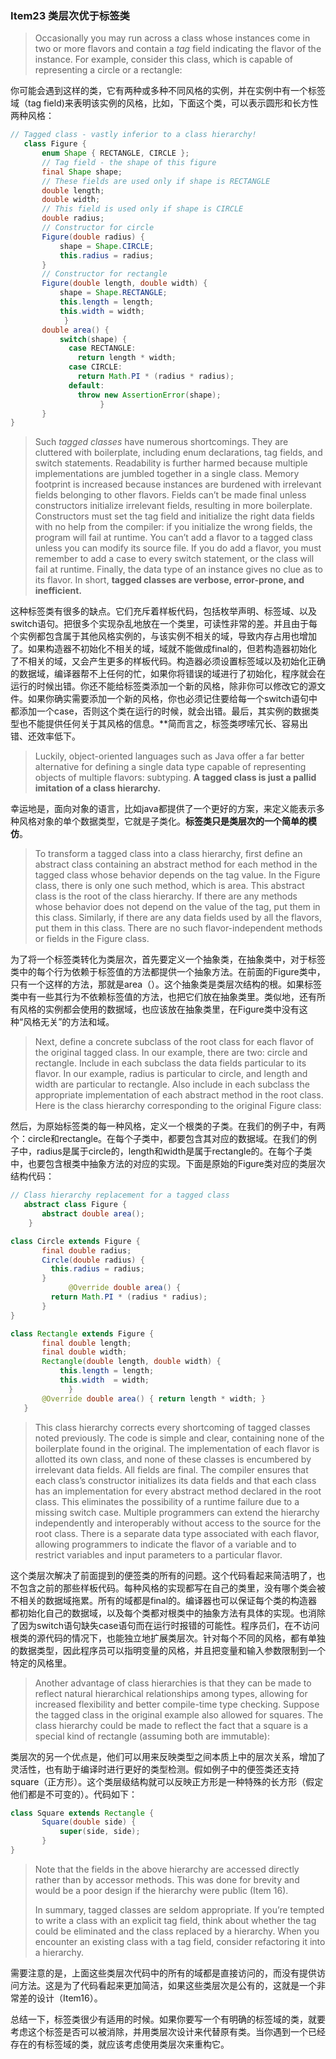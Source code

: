 ### Item23 类层次优于标签类

> Occasionally you may run across a class whose instances come in two or more flavors and contain a *tag* field indicating the flavor of the instance. For example, consider this class, which is capable of representing a circle or a rectangle:

你可能会遇到这样的类，它有两种或多种不同风格的实例，并在实例中有一个标签域（tag field)来表明该实例的风格，比如，下面这个类，可以表示圆形和长方性两种风格：

```java
// Tagged class - vastly inferior to a class hierarchy!
   class Figure {
       enum Shape { RECTANGLE, CIRCLE };
       // Tag field - the shape of this figure
       final Shape shape;
       // These fields are used only if shape is RECTANGLE
       double length;
       double width;
       // This field is used only if shape is CIRCLE
       double radius;
       // Constructor for circle
       Figure(double radius) {
           shape = Shape.CIRCLE;
           this.radius = radius;
       }
       // Constructor for rectangle
       Figure(double length, double width) {
           shape = Shape.RECTANGLE;
           this.length = length;
           this.width = width;
			}
       double area() {
           switch(shape) {
             case RECTANGLE:
               return length * width;
             case CIRCLE:
               return Math.PI * (radius * radius);
             default:
               throw new AssertionError(shape);
					} 
       }
}
```

> Such *tagged classes* have numerous shortcomings. They are cluttered with boilerplate, including enum declarations, tag fields, and switch statements. Readability is further harmed because multiple implementations are jumbled together in a single class. Memory footprint is increased because instances are burdened with irrelevant fields belonging to other flavors. Fields can’t be made final unless constructors initialize irrelevant fields, resulting in more boilerplate. Constructors must set the tag field and initialize the right data fields with no help from the compiler: if you initialize the wrong fields, the program will fail at runtime. You can’t add a flavor to a tagged class unless you can modify its source file. If you do add a flavor, you must remember to add a case to every switch statement, or the class will fail at runtime. Finally, the data type of an instance gives no clue as to its flavor. In short, **tagged classes are verbose, error-prone, and inefficient.**

这种标签类有很多的缺点。它们充斥着样板代码，包括枚举声明、标签域、以及switch语句。把很多个实现杂乱地放在一个类里，可读性非常的差。并且由于每个实例都包含属于其他风格实例的，与该实例不相关的域，导致内存占用也增加了。如果构造器不初始化不相关的域，域就不能做成final的，但若构造器初始化了不相关的域，又会产生更多的样板代码。构造器必须设置标签域以及初始化正确的数据域，编译器帮不上任何的忙，如果你将错误的域进行了初始化，程序就会在运行的时候出错。你还不能给标签类添加一个新的风格，除非你可以修改它的源文件。如果你确实需要添加一个新的风格，你也必须记住要给每一个switch语句中都添加一个case，否则这个类在运行的时候，就会出错。最后，其实例的数据类型也不能提供任何关于其风格的信息。**简而言之，标签类啰嗦冗长、容易出错、还效率低下。

> Luckily, object-oriented languages such as Java offer a far better alternative for defining a single data type capable of representing objects of multiple flavors: subtyping. **A tagged class is just a pallid imitation of a class hierarchy.**

幸运地是，面向对象的语言，比如java都提供了一个更好的方案，来定义能表示多种风格对象的单个数据类型，它就是子类化。**标签类只是类层次的一个简单的模仿**。

> To transform a tagged class into a class hierarchy, first define an abstract class containing an abstract method for each method in the tagged class whose behavior depends on the tag value. In the Figure class, there is only one such method, which is area. This abstract class is the root of the class hierarchy. If there are any methods whose behavior does not depend on the value of the tag, put them in this class. Similarly, if there are any data fields used by all the flavors, put them in this class. There are no such flavor-independent methods or fields in the Figure class.

为了将一个标签类转化为类层次，首先要定义一个抽象类，在抽象类中，对于标签类中的每个行为依赖于标签值的方法都提供一个抽象方法。在前面的Figure类中，只有一个这样的方法，那就是area（）。这个抽象类是类层次结构的根。如果标签类中有一些其行为不依赖标签值的方法，也把它们放在抽象类里。类似地，还有所有风格的实例都会使用的数据域，也应该放在抽象类里，在Figure类中没有这种“风格无关”的方法和域。

> Next, define a concrete subclass of the root class for each flavor of the original tagged class. In our example, there are two: circle and rectangle. Include in each subclass the data fields particular to its flavor. In our example, radius is particular to circle, and length and width are particular to rectangle. Also include in each subclass the appropriate implementation of each abstract method in the root class. Here is the class hierarchy corresponding to the original Figure class:

然后，为原始标签类的每一种风格，定义一个根类的子类。在我们的例子中，有两个：circle和rectangle。在每个子类中，都要包含其对应的数据域。在我们的例子中，radius是属于circle的，length和width是属于rectangle的。在每个子类中，也要包含根类中抽象方法的对应的实现。下面是原始的Figure类对应的类层次结构代码：

```java
// Class hierarchy replacement for a tagged class
   abstract class Figure {
       abstract double area();
	}
```

```java
class Circle extends Figure {
       final double radius;
       Circle(double radius) { 
         this.radius = radius; 
       }
			 @Override double area() { 
         return Math.PI * (radius * radius); 
       } 
}
```

```java
class Rectangle extends Figure {
       final double length;
       final double width;
       Rectangle(double length, double width) {
           this.length = length;
           this.width  = width;
			 }
       @Override double area() { return length * width; }
   }
```

> This class hierarchy corrects every shortcoming of tagged classes noted previously. The code is simple and clear, containing none of the boilerplate found in the original. The implementation of each flavor is allotted its own class, and none of these classes is encumbered by irrelevant data fields. All fields are final. The compiler ensures that each class’s constructor initializes its data fields and that each class has an implementation for every abstract method declared in the root class. This eliminates the possibility of a runtime failure due to a missing switch case. Multiple programmers can extend the hierarchy independently and interoperably without access to the source for the root class. There is a separate data type associated with each flavor, allowing programmers to indicate the flavor of a variable and to restrict variables and input parameters to a particular flavor.

这个类层次解决了前面提到的便签类的所有的问题。这个代码看起来简洁明了，也不包含之前的那些样板代码。每种风格的实现都写在自己的类里，没有哪个类会被不相关的数据域拖累。所有的域都是final的。编译器也可以保证每个类的构造器都初始化自己的数据域，以及每个类都对根类中的抽象方法有具体的实现。也消除了因为switch语句缺失case语句而在运行时报错的可能性。程序员们，在不访问根类的源代码的情况下，也能独立地扩展类层次。针对每个不同的风格，都有单独的数据类型，因此程序员可以指明变量的风格，并且把变量和输入参数限制到一个特定的风格里。

> Another advantage of class hierarchies is that they can be made to reflect natural hierarchical relationships among types, allowing for increased flexibility and better compile-time type checking. Suppose the tagged class in the original example also allowed for squares. The class hierarchy could be made to reflect the fact that a square is a special kind of rectangle (assuming both are immutable):

类层次的另一个优点是，他们可以用来反映类型之间本质上中的层次关系，增加了灵活性，也有助于编译时进行更好的类型检测。假如例子中的便签类还支持square（正方形）。这个类层级结构就可以反映正方形是一种特殊的长方形（假定他们都是不可变的）。代码如下：

```java
class Square extends Rectangle {
       Square(double side) {
           super(side, side);
       }
}
```

> Note that the fields in the above hierarchy are accessed directly rather than by accessor methods. This was done for brevity and would be a poor design if the hierarchy were public (Item 16).
>
> In summary, tagged classes are seldom appropriate. If you’re tempted to write a class with an explicit tag field, think about whether the tag could be eliminated and the class replaced by a hierarchy. When you encounter an existing class with a tag field, consider refactoring it into a hierarchy.

需要注意的是，上面这些类层次代码中的所有的域都是直接访问的，而没有提供访问方法。这是为了代码看起来更加简洁，如果这些类层次是公有的，这就是一个非常差的设计（Item16）。

总结一下，标签类很少有适用的时候。如果你要写一个有明确的标签域的类，就要考虑这个标签是否可以被消除，并用类层次设计来代替原有类。当你遇到一个已经存在的有标签域的类，就应该考虑使用类层次来重构它。

### 